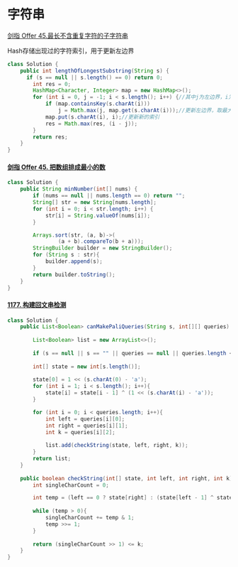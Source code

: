 # 字符串

 [剑指 Offer 45.最长不含重复字符的子字符串](https://leetcode-cn.com/problems/zui-chang-bu-han-zhong-fu-zi-fu-de-zi-zi-fu-chuan-lcof/)

Hash存储出现过的字符索引，用于更新左边界

```java
class Solution {
    public int lengthOfLongestSubstring(String s) {
      if (s == null || s.length() == 0) return 0;
        int res = 0;
        HashMap<Character, Integer> map = new HashMap<>();
        for (int i = 0, j = -1; i < s.length(); i++) {//其中j为左边界，i为右边界
            if (map.containsKey(s.charAt(i)))
                j = Math.max(j, map.get(s.charAt(i)));//更新左边界，取最大值是因为，重复字符的位置可能在当前序列的中间
            map.put(s.charAt(i), i);//更新新的索引
            res = Math.max(res, (i - j));
        }
        return res;  
    }
}
```

#### [剑指 Offer 45. 把数组排成最小的数](https://leetcode-cn.com/problems/ba-shu-zu-pai-cheng-zui-xiao-de-shu-lcof/)

```java
class Solution {
    public String minNumber(int[] nums) {
        if (nums == null || nums.length == 0) return "";
        String[] str = new String[nums.length];
        for (int i = 0; i < str.length; i++) {
            str[i] = String.valueOf(nums[i]);
        }

        Arrays.sort(str, (a, b)->(
                (a + b).compareTo(b + a)));
        StringBuilder builder = new StringBuilder();
        for (String s : str){
            builder.append(s);
        }
        return builder.toString();
    }
}
```

#### [1177. 构建回文串检测](https://leetcode-cn.com/problems/can-make-palindrome-from-substring/)

```java
class Solution {
    public List<Boolean> canMakePaliQueries(String s, int[][] queries) {
        
        List<Boolean> list = new ArrayList<>();
        
        if (s == null || s == "" || queries == null || queries.length < 1 || queries[0].length < 2) return list;
        
        int[] state = new int[s.length()];
        
        state[0] = 1 << (s.charAt(0) - 'a');
        for (int i = 1; i < s.length(); i++){
            state[i] = state[i - 1] ^ (1 << (s.charAt(i) - 'a'));
        }

        for (int i = 0; i < queries.length; i++){
            int left = queries[i][0];
            int right = queries[i][1];
            int k = queries[i][2];
            
            list.add(checkString(state, left, right, k));
        }
        return list;
    }
    
    public boolean checkString(int[] state, int left, int right, int k){
        int singleCharCount = 0;

        int temp = (left == 0 ? state[right] : (state[left - 1] ^ state[right]));
        
        while (temp > 0){
            singleCharCount += temp & 1;
            temp >>= 1;
        }
        
        return (singleCharCount >> 1) <= k;
    }
}
```

